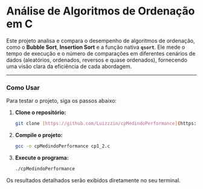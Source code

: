# Análise de Algoritmos de Ordenação em C

Este projeto analisa e compara o desempenho de algoritmos de ordenação, como o **Bubble Sort**, **Insertion Sort** e a função nativa **`qsort`**. Ele mede o tempo de execução e o número de comparações em diferentes cenários de dados (aleatórios, ordenados, reversos e quase ordenados), fornecendo uma visão clara da eficiência de cada abordagem.

---

### Como Usar

Para testar o projeto, siga os passos abaixo:

1.  **Clone o repositório:**
    ```bash
    git clone [https://github.com/Luizzzin/cpMedindoPerformance](https://github.com/Luizzzin/cpMedindoPerformance)
    ```

2.  **Compile o projeto:**
    ```bash
    gcc -o cpMedindoPerformance cp1_2.c
    ```

3.  **Execute o programa:**
    ```bash
    ./cpMedindoPerformance
    ```

Os resultados detalhados serão exibidos diretamente no seu terminal.
